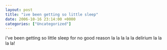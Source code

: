 ```yaml
---
layout: post
title: "ive been getting so little sleep"
date: 2006-10-16 23:14:00 +0000
categories: ["Uncategorized"]
---
```


i've been getting so little sleep for no good reason la la la la la delirium la la la la!